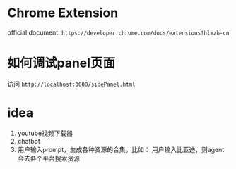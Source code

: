 # Chrome Extension

official document: `https://developer.chrome.com/docs/extensions?hl=zh-cn`

# 如何调试panel页面
访问 `http://localhost:3000/sidePanel.html`

# idea

1. youtube视频下载器
2. chatbot
3. 用户输入prompt，生成各种资源的合集。比如： 用户输入比亚迪，则agent会去各个平台搜索资源
